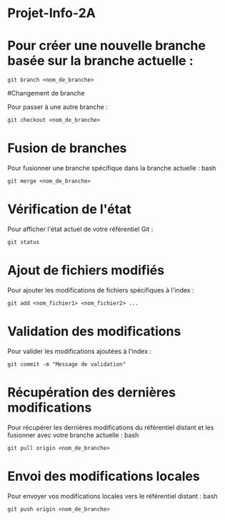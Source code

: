 # Projet-Info-2A

# Pour créer une nouvelle branche basée sur la branche actuelle :


```
git branch <nom_de_branche>
```

#Changement de branche

Pour passer à une autre branche :

```
git checkout <nom_de_branche>

```

# Fusion de branches

Pour fusionner une branche spécifique dans la branche actuelle :
bash

```
git merge <nom_de_branche>
```



# Vérification de l'état

Pour afficher l'état actuel de votre référentiel Git :

```
git status
```

# Ajout de fichiers modifiés

Pour ajouter les modifications de fichiers spécifiques à l'index :

```
git add <nom_fichier1> <nom_fichier2> ...
```

# Validation des modifications

Pour valider les modifications ajoutées à l'index :

```
git commit -m "Message de validation"
```

# Récupération des dernières modifications

Pour récupérer les dernières modifications du référentiel distant et les fusionner avec votre branche actuelle :
bash

```
git pull origin <nom_de_branche>
```

# Envoi des modifications locales


Pour envoyer vos modifications locales vers le référentiel distant :
bash

```
git push origin <nom_de_branche>
```
